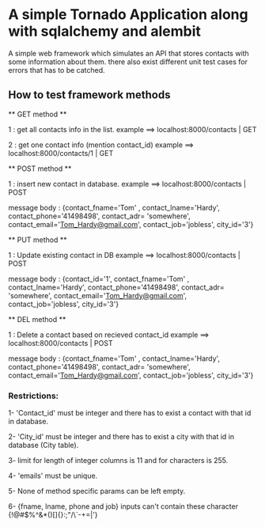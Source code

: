 # A simple Tornado Application along with sqlalchemy and alembit

A simple web framework which simulates an API that stores contacts with some information about them. there also exist different unit test cases for errors that has to be catched.

## How to test framework methods

** GET method **

1 : get all contacts info in the list.
example ==> localhost:8000/contacts  | GET

2 : get one contact info (mention contact_id)
example ==> localhost:8000/contacts/1  | GET

** POST method **

1 : insert new contact in database.
example ==> localhost:8000/contacts  | POST

message body : {contact_fname='Tom' , contact_lname='Hardy', contact_phone='41498498', contact_adr= 'somewhere', contact_email='Tom_Hardy@gmail.com', contact_job='jobless', city_id='3'}

** PUT method **

1 : Update existing contact in DB
example ==> localhost:8000/contacts  | POST

message body : {contact_id='1', contact_fname='Tom' , contact_lname='Hardy', contact_phone='41498498', contact_adr= 'somewhere', contact_email='Tom_Hardy@gmail.com', contact_job='jobless', city_id='3'}


** DEL method **

1 : Delete a contact based on recieved contact_id
example ==> localhost:8000/contacts  | POST

message body : {contact_fname='Tom' , contact_lname='Hardy', contact_phone='41498498', contact_adr= 'somewhere', contact_email='Tom_Hardy@gmail.com', contact_job='jobless', city_id='3'}


### Restrictions:

1- 'Contact_id' must be integer and there has to exist a contact with that id in database.

2- 'City_id' must be integer and there has to exist a city with that id in database (City table).

3- limit for length of integer columns is 11 and for characters is 255.

4- 'emails' must be unique.

5- None of method specific params can be left empty.

6- {fname, lname, phone and job} inputs can't contain these character {!@#$%^&*()[]{}:;"/\\`-+=|'}




